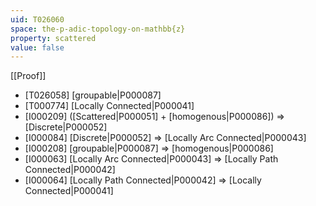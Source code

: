 ```yaml
---
uid: T026060
space: the-p-adic-topology-on-mathbb{z}
property: scattered
value: false
---
```

[[Proof]]

* [T026058] [groupable|P000087]
* [T000774] [Locally Connected|P000041]
* [I000209] ([Scattered|P000051] + [homogenous|P000086]) => [Discrete|P000052]
* [I000084] [Discrete|P000052] => [Locally Arc Connected|P000043]
* [I000208] [groupable|P000087] => [homogenous|P000086]
* [I000063] [Locally Arc Connected|P000043] => [Locally Path Connected|P000042]
* [I000064] [Locally Path Connected|P000042] => [Locally Connected|P000041]

